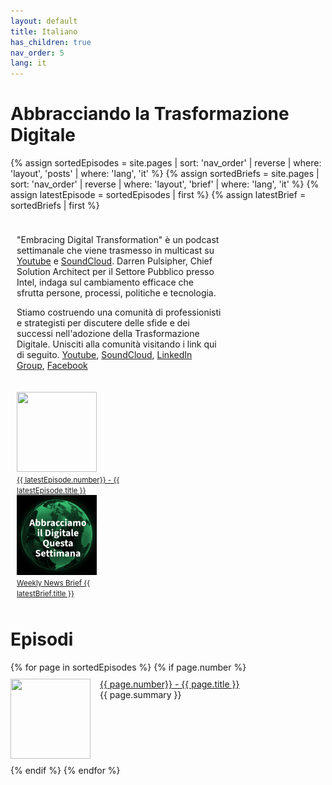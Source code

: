 ```yaml
---
layout: default
title: Italiano
has_children: true
nav_order: 5
lang: it
---
```


# Abbracciando la Trasformazione Digitale

<style>
.topcolumn {
float: left;
padding: 10px;
}

.topleft {
width: 65%;
}

.topright {
width: 35%;
}

/* Clear floats after the columns */
.toprow:after {
content: "";
display: table;
clear: both;
}
</style>

<style>
.thumbnail {
    float: left;
    margin: 0 15px 0 0;
}
.episode {
    margin: 10px 0;
}
.episode:hover {
    background-color: #cceeff;
}
</style>
{% assign sortedEpisodes = site.pages | sort: 'nav_order' | reverse | where: 'layout', 'posts' | where: 'lang', 'it' %}
{% assign sortedBriefs = site.pages | sort: 'nav_order' | reverse | where: 'layout', 'brief' | where: 'lang', 'it' %}
{% assign latestEpisode = sortedEpisodes | first %}
{% assign latestBrief = sortedBriefs | first %}
<div class="toprow">
  <div class="topcolumn topleft" >
    <p> 
        "Embracing Digital Transformation" è un podcast settimanale che viene trasmesso in multicast su <a href="https://www.youtube.com/channel/UCveOcNne1kP_ZccC8kOZcDA">Youtube</a> e <a href="https://soundcloud.com/embracingdigital">SoundCloud</a>.
        Darren Pulsipher, Chief Solution Architect per il Settore Pubblico presso Intel, indaga sul cambiamento efficace che sfrutta persone, processi, politiche e tecnologia.
    </p>
    <p> 
       Stiamo costruendo una comunità di professionisti e strategisti per discutere delle sfide e dei successi nell'adozione della Trasformazione Digitale. Unisciti alla comunità visitando i link qui di seguito. 
        <a href="https://www.youtube.com/channel/UCveOcNne1kP_ZccC8kOZcDA">Youtube</a>,
        <a href="https://soundcloud.com/embracingdigital">SoundCloud</a>,
        <a href="https://www.linkedin.com/company/embracing-digital-transformation/">LinkedIn Group</a>,
        <a href="https://www.facebook.com/embracingdigital">Facebook </a>
    </p>
  </div>
  <div class="topcolumn topright" >
    <a href="{{ latestEpisode.url }}">
        <img src="../{{ latestEpisode.path | remove: latestEpisode.name }}/{{ latestEpisode.img }}" width="128" height="128"><br>
        <small>{{ latestEpisode.number}} - {{ latestEpisode.title }}</small>
    </a><br>
    <a href="{{ latestBrief.url }}">
        <img src="./it.jpeg" width="128" height="128"><br>
        <small>Weekly News Brief {{ latestBrief.title }}</small>
    </a><br>
  </div>
</div>

<h1>Episodi</h1>
{% for page in sortedEpisodes %}
{% if page.number %}
<div style="display:flex;">
<p class="episode">
    <img class="thumbnail" src="../{{ page.path | remove: page.name }}/{{ page.img }}" width="128" height="128">
    <a href="{{ page.url }}">{{ page.number}} - {{ page.title }}</a><br>
    {{ page.summary }}
</p>
</div>
{% endif %}
{% endfor %}


